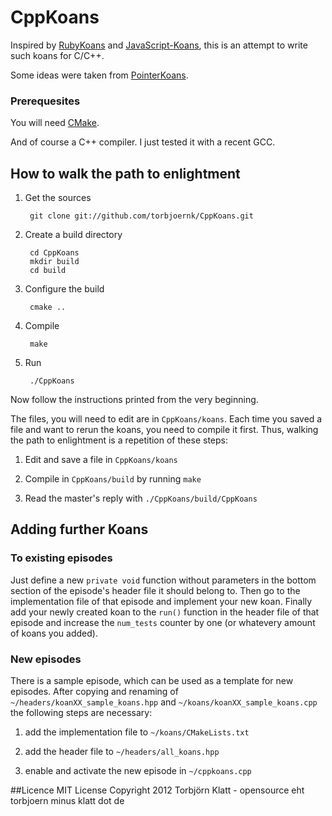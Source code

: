 # CppKoans

Inspired by [RubyKoans](https://github.com/edgecase/ruby_koans) and
[JavaScript-Koans](https://github.com/liammclennan/JavaScript-Koans), this is
an attempt to write such koans for C/C++.

Some ideas were taken from [PointerKoans](https://github.com/paytonrules/PointerKoan).

### Prerequesites
You will need [CMake](http://cmake.org/).

And of course a C++ compiler.
I just tested it with a recent GCC.

## How to walk the path to enlightment
1. Get the sources

        git clone git://github.com/torbjoernk/CppKoans.git

2. Create a build directory

        cd CppKoans
        mkdir build
        cd build

3. Configure the build

        cmake ..

4. Compile

        make

5. Run

        ./CppKoans


Now follow the instructions printed from the very beginning.

The files, you will need to edit are in `CppKoans/koans`.
Each time you saved a file and want to rerun the koans, you need to compile it
first.
Thus, walking the path to enlightment is a repetition of these steps:

1. Edit and save a file in `CppKoans/koans`

2. Compile in `CppKoans/build` by running `make`

3. Read the master's reply with `./CppKoans/build/CppKoans`


## Adding further Koans
### To existing episodes
Just define a new `private void` function without parameters in the bottom
section of the episode's header file it should belong to.
Then go to the implementation file of that episode and implement your new koan.
Finally add your newly created koan to the `run()` function in the header file
of that episode and increase the `num_tests` counter by one (or whatevery amount
of koans you added).

### New episodes
There is a sample episode, which can be used as a template for new episodes.
After copying and renaming of `~/headers/koanXX_sample_koans.hpp` and
`~/koans/koanXX_sample_koans.cpp` the following steps are necessary:

1. add the implementation file to `~/koans/CMakeLists.txt`

2. add the header file to `~/headers/all_koans.hpp`

3. enable and activate the new episode in `~/cppkoans.cpp`


##Licence
MIT License Copyright 2012 Torbjörn Klatt - opensource eht torbjoern minus klatt dot de
